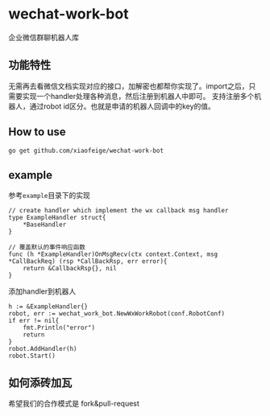 # wechat-work-bot
企业微信群聊机器人库

## 功能特性
无需再去看微信文档实现对应的接口，加解密也都帮你实现了。import之后，只需要实现一个handler处理各种消息，然后注册到机器人中即可。
支持注册多个机器人，通过robot id区分。也就是申请的机器人回调中的key的值。

## How to use
```
go get github.com/xiaofeige/wechat-work-bot
```

## example
参考`example`目录下的实现 
```
// create handler which implement the wx callback msg handler
type ExampleHandler struct{
    *BaseHandler
}

// 覆盖默认的事件响应函数
func (h *ExampleHandler)OnMsgRecv(ctx context.Context, msg *CallBackReq) (rsp *CallBackRsp, err error){
    return &CallbackRsp{}, nil
}

```

添加handler到机器人
```
h := &ExampleHandler{}
robot, err := wechat_work_bot.NewWxWorkRobot(conf.RobotConf)
if err != nil{
    fmt.Println("error")
    return
}
robot.AddHandler(h)
robot.Start()
```

## 如何添砖加瓦
希望我们的合作模式是 fork&pull-request
